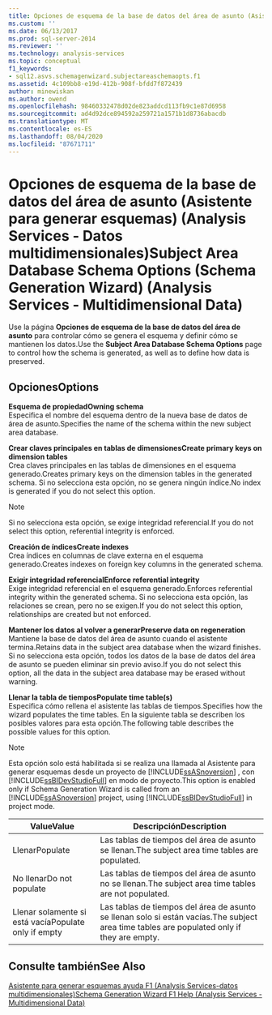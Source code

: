 ```yaml
---
title: Opciones de esquema de la base de datos del área de asunto (Asistente para generar esquemas) (Analysis Services-datos multidimensionales) | Microsoft Docs
ms.custom: ''
ms.date: 06/13/2017
ms.prod: sql-server-2014
ms.reviewer: ''
ms.technology: analysis-services
ms.topic: conceptual
f1_keywords:
- sql12.asvs.schemagenwizard.subjectareaschemaopts.f1
ms.assetid: 4c109bb8-e19d-412b-908f-bfdd7f872439
author: minewiskan
ms.author: owend
ms.openlocfilehash: 98460332478d02de823addcd113fb9c1e87d6958
ms.sourcegitcommit: ad4d92dce894592a259721a1571b1d8736abacdb
ms.translationtype: MT
ms.contentlocale: es-ES
ms.lasthandoff: 08/04/2020
ms.locfileid: "87671711"
---
```

# <a name="subject-area-database-schema-options-schema-generation-wizard-analysis-services---multidimensional-data"></a><span data-ttu-id="cd023-102">Opciones de esquema de la base de datos del área de asunto (Asistente para generar esquemas) (Analysis Services - Datos multidimensionales)</span><span class="sxs-lookup"><span data-stu-id="cd023-102">Subject Area Database Schema Options (Schema Generation Wizard) (Analysis Services - Multidimensional Data)</span></span>
  <span data-ttu-id="cd023-103">Use la página **Opciones de esquema de la base de datos del área de asunto** para controlar cómo se genera el esquema y definir cómo se mantienen los datos.</span><span class="sxs-lookup"><span data-stu-id="cd023-103">Use the **Subject Area Database Schema Options** page to control how the schema is generated, as well as to define how data is preserved.</span></span>  
  
## <a name="options"></a><span data-ttu-id="cd023-104">Opciones</span><span class="sxs-lookup"><span data-stu-id="cd023-104">Options</span></span>  
 <span data-ttu-id="cd023-105">**Esquema de propiedad**</span><span class="sxs-lookup"><span data-stu-id="cd023-105">**Owning schema**</span></span>  
 <span data-ttu-id="cd023-106">Especifica el nombre del esquema dentro de la nueva base de datos de área de asunto.</span><span class="sxs-lookup"><span data-stu-id="cd023-106">Specifies the name of the schema within the new subject area database.</span></span>  
  
 <span data-ttu-id="cd023-107">**Crear claves principales en tablas de dimensiones**</span><span class="sxs-lookup"><span data-stu-id="cd023-107">**Create primary keys on dimension tables**</span></span>  
 <span data-ttu-id="cd023-108">Crea claves principales en las tablas de dimensiones en el esquema generado.</span><span class="sxs-lookup"><span data-stu-id="cd023-108">Creates primary keys on the dimension tables in the generated schema.</span></span> <span data-ttu-id="cd023-109">Si no selecciona esta opción, no se genera ningún índice.</span><span class="sxs-lookup"><span data-stu-id="cd023-109">No index is generated if you do not select this option.</span></span>  
  
> [!NOTE]  
>  <span data-ttu-id="cd023-110">Si no selecciona esta opción, se exige integridad referencial.</span><span class="sxs-lookup"><span data-stu-id="cd023-110">If you do not select this option, referential integrity is enforced.</span></span>  
  
 <span data-ttu-id="cd023-111">**Creación de índices**</span><span class="sxs-lookup"><span data-stu-id="cd023-111">**Create indexes**</span></span>  
 <span data-ttu-id="cd023-112">Crea índices en columnas de clave externa en el esquema generado.</span><span class="sxs-lookup"><span data-stu-id="cd023-112">Creates indexes on foreign key columns in the generated schema.</span></span>  
  
 <span data-ttu-id="cd023-113">**Exigir integridad referencial**</span><span class="sxs-lookup"><span data-stu-id="cd023-113">**Enforce referential integrity**</span></span>  
 <span data-ttu-id="cd023-114">Exige integridad referencial en el esquema generado.</span><span class="sxs-lookup"><span data-stu-id="cd023-114">Enforces referential integrity within the generated schema.</span></span> <span data-ttu-id="cd023-115">Si no selecciona esta opción, las relaciones se crean, pero no se exigen.</span><span class="sxs-lookup"><span data-stu-id="cd023-115">If you do not select this option, relationships are created but not enforced.</span></span>  
  
 <span data-ttu-id="cd023-116">**Mantener los datos al volver a generar**</span><span class="sxs-lookup"><span data-stu-id="cd023-116">**Preserve data on regeneration**</span></span>  
 <span data-ttu-id="cd023-117">Mantiene la base de datos del área de asunto cuando el asistente termina.</span><span class="sxs-lookup"><span data-stu-id="cd023-117">Retains data in the subject area database when the wizard finishes.</span></span> <span data-ttu-id="cd023-118">Si no selecciona esta opción, todos los datos de la base de datos del área de asunto se pueden eliminar sin previo aviso.</span><span class="sxs-lookup"><span data-stu-id="cd023-118">If you do not select this option, all the data in the subject area database may be erased without warning.</span></span>  
  
 <span data-ttu-id="cd023-119">**Llenar la tabla de tiempos**</span><span class="sxs-lookup"><span data-stu-id="cd023-119">**Populate time table(s)**</span></span>  
 <span data-ttu-id="cd023-120">Especifica cómo rellena el asistente las tablas de tiempos.</span><span class="sxs-lookup"><span data-stu-id="cd023-120">Specifies how the wizard populates the time tables.</span></span> <span data-ttu-id="cd023-121">En la siguiente tabla se describen los posibles valores para esta opción.</span><span class="sxs-lookup"><span data-stu-id="cd023-121">The following table describes the possible values for this option.</span></span>  
  
> [!NOTE]  
>  <span data-ttu-id="cd023-122">Esta opción solo está habilitada si se realiza una llamada al Asistente para generar esquemas desde un proyecto de [!INCLUDE[ssASnoversion](../includes/ssasnoversion-md.md)] , con [!INCLUDE[ssBIDevStudioFull](../includes/ssbidevstudiofull-md.md)] en modo de proyecto.</span><span class="sxs-lookup"><span data-stu-id="cd023-122">This option is enabled only if Schema Generation Wizard is called from an [!INCLUDE[ssASnoversion](../includes/ssasnoversion-md.md)] project, using [!INCLUDE[ssBIDevStudioFull](../includes/ssbidevstudiofull-md.md)] in project mode.</span></span>  
  
|<span data-ttu-id="cd023-123">Value</span><span class="sxs-lookup"><span data-stu-id="cd023-123">Value</span></span>|<span data-ttu-id="cd023-124">Descripción</span><span class="sxs-lookup"><span data-stu-id="cd023-124">Description</span></span>|  
|-----------|-----------------|  
|<span data-ttu-id="cd023-125">Llenar</span><span class="sxs-lookup"><span data-stu-id="cd023-125">Populate</span></span>|<span data-ttu-id="cd023-126">Las tablas de tiempos del área de asunto se llenan.</span><span class="sxs-lookup"><span data-stu-id="cd023-126">The subject area time tables are populated.</span></span>|  
|<span data-ttu-id="cd023-127">No llenar</span><span class="sxs-lookup"><span data-stu-id="cd023-127">Do not populate</span></span>|<span data-ttu-id="cd023-128">Las tablas de tiempos del área de asunto no se llenan.</span><span class="sxs-lookup"><span data-stu-id="cd023-128">The subject area time tables are not populated.</span></span>|  
|<span data-ttu-id="cd023-129">Llenar solamente si está vacía</span><span class="sxs-lookup"><span data-stu-id="cd023-129">Populate only if empty</span></span>|<span data-ttu-id="cd023-130">Las tablas de tiempos del área de asunto se llenan solo si están vacías.</span><span class="sxs-lookup"><span data-stu-id="cd023-130">The subject area time tables are populated only if they are empty.</span></span>|  
  
## <a name="see-also"></a><span data-ttu-id="cd023-131">Consulte también</span><span class="sxs-lookup"><span data-stu-id="cd023-131">See Also</span></span>  
 [<span data-ttu-id="cd023-132">Asistente para generar esquemas ayuda F1 &#40;Analysis Services-datos multidimensionales&#41;</span><span class="sxs-lookup"><span data-stu-id="cd023-132">Schema Generation Wizard F1 Help &#40;Analysis Services - Multidimensional Data&#41;</span></span>](schema-generation-wizard-f1-help-analysis-services-multidimensional-data.md)  
  
  
